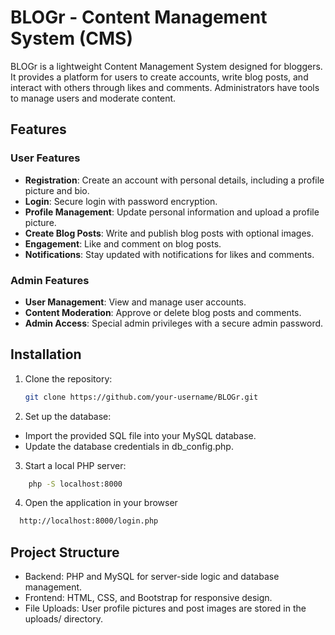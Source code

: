 # BLOGr - Content Management System (CMS)

BLOGr is a lightweight Content Management System designed for bloggers. It provides a platform for users to create accounts, write blog posts, and interact with others through likes and comments. Administrators have tools to manage users and moderate content.

## Features

### User Features

- **Registration**: Create an account with personal details, including a profile picture and bio.
- **Login**: Secure login with password encryption.
- **Profile Management**: Update personal information and upload a profile picture.
- **Create Blog Posts**: Write and publish blog posts with optional images.
- **Engagement**: Like and comment on blog posts.
- **Notifications**: Stay updated with notifications for likes and comments.

### Admin Features

- **User Management**: View and manage user accounts.
- **Content Moderation**: Approve or delete blog posts and comments.
- **Admin Access**: Special admin privileges with a secure admin password.

## Installation

1. Clone the repository:

   ```bash
   git clone https://github.com/your-username/BLOGr.git

   ```

2. Set up the database:

- Import the provided SQL file into your MySQL database.
- Update the database credentials in db_config.php.

3. Start a local PHP server:

```bash
    php -S localhost:8000
```

4. Open the application in your browser

```bash
  http://localhost:8000/login.php
```

## Project Structure

- Backend: PHP and MySQL for server-side logic and database management.
- Frontend: HTML, CSS, and Bootstrap for responsive design.
- File Uploads: User profile pictures and post images are stored in the uploads/ directory.
